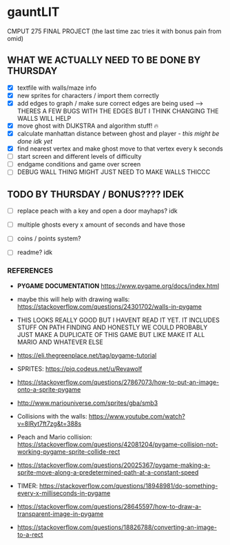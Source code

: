 # gauntLIT
CMPUT 275 FINAL PROJECT (the last time zac tries it with bonus pain from omid)

## WHAT WE ACTUALLY NEED TO BE DONE BY THURSDAY
- [x] textfile with walls/maze info
- [x] new sprites for characters / import them correctly
- [x] add edges to graph / make sure correct edges are being used --> THERES A FEW BUGS WITH THE EDGES BUT I THINK CHANGING THE WALLS WILL HELP
- [x] move ghost with DIJKSTRA and algorithm stuff! 🔥
- [x] calculate manhattan distance between ghost and player - *this might be done idk yet*
- [x] find nearest vertex and make ghost move to that vertex every k seconds
- [ ] start screen and different levels of difficulty
- [ ] endgame conditions and game over screen
- [ ] DEBUG WALL THING MIGHT JUST NEED TO MAKE WALLS THICCC

## TODO BY THURSDAY / BONUS???? IDEK
- [ ] replace peach with a key and open a door mayhaps? idk
- [ ] multiple ghosts every x amount of seconds and have those
- [ ] coins / points system?
- [ ] readme? idk


### REFERENCES

- **PYGAME DOCUMENTATION**
https://www.pygame.org/docs/index.html

- maybe this will help with drawing walls: https://stackoverflow.com/questions/24301702/walls-in-pygame

- THIS LOOKS REALLY GOOD BUT I HAVENT READ IT YET. IT INCLUDES STUFF ON PATH FINDING AND HONESTLY WE COULD PROBABLY JUST MAKE A DUPLICATE OF THIS GAME BUT LIKE MAKE IT ALL MARIO AND WHATEVER ELSE
- https://eli.thegreenplace.net/tag/pygame-tutorial

- SPRITES: https://piq.codeus.net/u/Revawolf
- https://stackoverflow.com/questions/27867073/how-to-put-an-image-onto-a-sprite-pygame
- http://www.mariouniverse.com/sprites/gba/smb3

- Collisions with the walls: https://www.youtube.com/watch?v=8IRyt7ft7zg&t=388s

- Peach and Mario collision: https://stackoverflow.com/questions/42081204/pygame-collision-not-working-pygame-sprite-collide-rect

- https://stackoverflow.com/questions/20025367/pygame-making-a-sprite-move-along-a-predetermined-path-at-a-constant-speed

- TIMER: https://stackoverflow.com/questions/18948981/do-something-every-x-milliseconds-in-pygame

- https://stackoverflow.com/questions/28645597/how-to-draw-a-transparent-image-in-pygame

- https://stackoverflow.com/questions/18826788/converting-an-image-to-a-rect
